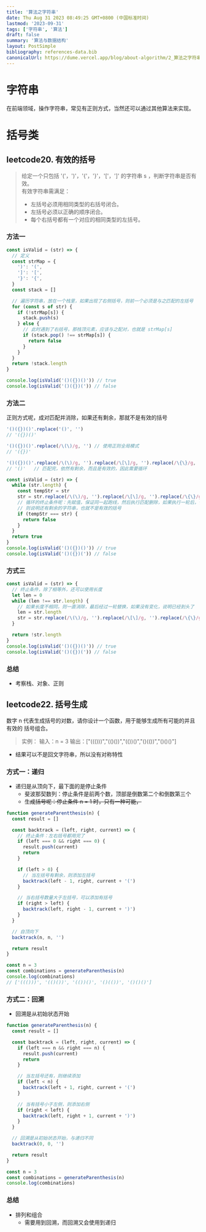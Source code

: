 ```yaml
---
title: '算法之字符串'
date: Thu Aug 31 2023 08:49:25 GMT+0800 (中国标准时间)
lastmod: '2023-09-31'
tags: ['字符串', '算法']
draft: false
summary: '算法与数据结构'
layout: PostSimple
bibliography: references-data.bib
canonicalUrl: https://dume.vercel.app/blog/about-algorithm/2_算法之字符串
---
```


# 字符串

在前端领域，操作字符串，常见有正则方式，当然还可以通过其他算法来实现。

# 括号类

## leetcode20. 有效的括号

> 给定一个只包括 '('，')'，'{'，'}'，'['，']' 的字符串 s ，判断字符串是否有效。<br/>
> 有效字符串需满足：
>
> - 左括号必须用相同类型的右括号闭合。<br/>
> - 左括号必须以正确的顺序闭合。<br/>
> - 每个右括号都有一个对应的相同类型的左括号。

### 方法一

```js
const isValid = (str) => {
  // 定义
  const strMap = {
    ')': '(',
    ']': '[',
    '}': '{',
  }
  const stack = []

  // 遍历字符串，放在一个栈里，如果出现了右侧括号，则前一个必须是与之匹配的左括号
  for (const s of str) {
    if (!strMap[s]) {
      stack.push(s)
    } else {
      // 此时遇到了右括号，那栈顶元素，应该与之配对，也就是 strMap[s]
      if (stack.pop() !== strMap[s]) {
        return false
      }
    }
  }
  return !stack.length
}

console.log(isValid('()({})()')) // true
console.log(isValid('()({})(')) // false
```

### 方法二

正则方式呢，成对匹配并消除，如果还有剩余，那就不是有效的括号

```js
'()({})()'.replace('()', '')
// '({})()'

'()({})()'.replace(/\(\)/g, '') // 使用正则全局模式
// '({})'

'()({})()'.replace(/\(\)/g, '').replace(/\[\]/g, '').replace(/\{\}/g, '')
// '()'   // 匹配完，依然有剩余，而且是有效的，因此需要循环

const isValid = (str) => {
  while (str.length) {
    const tempStr = str
    str = str.replace(/\(\)/g, '').replace(/\[\]/g, '').replace(/\{\}/g, '')
    // 循环的终止条件呢：先赋值，保证同一起跑线，然后执行匹配删除，如果执行一轮后，依然相同，
    // 则说明还有剩余的字符串，也就不是有效的括号
    if (tempStr === str) {
      return false
    }
  }
  return true
}
console.log(isValid('()({})()')) // true
console.log(isValid('()({})(')) // false
```

### 方式三

```js
const isValid = (str) => {
  // 终止条件，除了相等外，还可以使用长度
  let len = 0
  while (len !== str.length) {
    // 如果长度不相同，则一直消除，最后经过一轮替换，如果没有变化，说明已经到头了
    len = str.length
    str = str.replace(/\(\)/g, '').replace(/\[\]/g, '').replace(/\{\}/g, '')
  }

  return !str.length
}
console.log(isValid('()({})()')) // true
console.log(isValid('()({})(')) // false
```

### 总结

- 考察栈、对象、正则

## leetcode22. 括号生成

数字 n 代表生成括号的对数，请你设计一个函数，用于能够生成所有可能的并且 有效的 括号组合。

> 实例：
> 输入：n = 3
> 输出：["((()))","(()())","(())()","()(())","()()()"]

- 结果可以不是回文字符串，所以没有对称特性

### 方式一：递归

- 递归是从顶向下，最下面的是停止条件
  - 斐波那契数列：停止条件是前两个数，顶部是倒数第二个和倒数第三个
  - ~~生成括号呢：停止条件 n = 1 时，只有一种可能，~~

```js
function generateParentthesis(n) {
  const result = []

  const backtrack = (left, right, current) => {
    // 终止条件：左右括号都用完了
    if (left === 0 && right === 0) {
      result.push(current)
      return
    }

    if (left > 0) {
      // 当左括号有剩余，则添加左括号
      backtrack(left - 1, right, current + '(')
    }

    // 当右括号数量大于左括号，可以添加有括号
    if (right > left) {
      backtrack(left, right - 1, current + ')')
    }
  }

  // 自顶向下
  backtrack(n, n, '')

  return result
}

const n = 3
const combinations = generateParenthesis(n)
console.log(combinations)
// ['((()))', '(()())', '(())()', '()(())', '()()()']
```

### 方式二：回溯

- 回溯是从初始状态开始

```js
function generateParenthesis(n) {
  const result = []

  const backtrack = (left, right, current) => {
    if (left === n && right === n) {
      result.push(current)
      return
    }

    // 当左括号还有，则继续添加
    if (left < n) {
      backtrack(left + 1, right, current + '(')
    }

    // 当有括号小于左侧，则添加右侧
    if (right < left) {
      backtrack(left, right + 1, current + ')')
    }
  }

  // 回溯是从初始状态开始，与递归不同
  backtrack(0, 0, '')

  return result
}

const n = 3
const combinations = generateParenthesis(n)
console.log(combinations)
```

### 总结

- 排列和组合
  - 需要用到回溯，而回溯又会使用到递归
